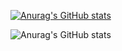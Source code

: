 [![Anurag's GitHub stats](https://github-readme-stats.vercel.app/api?maximi06=anuraghazra)](https://github.com/anuraghazra/github-readme-stats)

![Anurag's GitHub stats](https://github-readme-stats.vercel.app/api?maximi06=anuraghazra&show_icons=true&theme=tokyonight)
